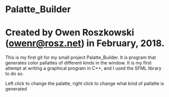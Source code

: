 # Palatte_Builder
# Created by Owen Roszkowski (owenr@rosz.net) in February, 2018.

This is my first git for my small project Palatte_Builder. It is program that generates color pallattes of different kinds in the window. It is my first attempt at writing a graphical program in C++, and I used the SFML library to do so.

Left click to change the palatte, right click to change what kind of pallatte is generated
